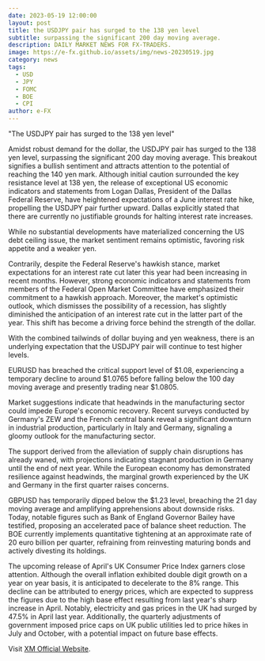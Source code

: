 ```yaml
---
date: 2023-05-19 12:00:00
layout: post
title: the USDJPY pair has surged to the 138 yen level
subtitle: surpassing the significant 200 day moving average.
description: DAILY MARKET NEWS FOR FX-TRADERS.
image: https://e-fx.github.io/assets/img/news-20230519.jpg
category: news
tags:
  - USD
  - JPY
  - FOMC
  - BOE
  - CPI
author: e-FX
---
```


"The USDJPY pair has surged to the 138 yen level"

Amidst robust demand for the dollar, the USDJPY pair has surged to the 138 yen level, surpassing the significant 200 day moving average. This breakout signifies a bullish sentiment and attracts attention to the potential of reaching the 140 yen mark. Although initial caution surrounded the key resistance level at 138 yen, the release of exceptional US economic indicators and statements from Logan Dallas, President of the Dallas Federal Reserve, have heightened expectations of a June interest rate hike, propelling the USDJPY pair further upward. Dallas explicitly stated that there are currently no justifiable grounds for halting interest rate increases.

While no substantial developments have materialized concerning the US debt ceiling issue, the market sentiment remains optimistic, favoring risk appetite and a weaker yen.

Contrarily, despite the Federal Reserve's hawkish stance, market expectations for an interest rate cut later this year had been increasing in recent months. However, strong economic indicators and statements from members of the Federal Open Market Committee have emphasized their commitment to a hawkish approach. Moreover, the market's optimistic outlook, which dismisses the possibility of a recession, has slightly diminished the anticipation of an interest rate cut in the latter part of the year. This shift has become a driving force behind the strength of the dollar.

With the combined tailwinds of dollar buying and yen weakness, there is an underlying expectation that the USDJPY pair will continue to test higher levels.

EURUSD has breached the critical support level of $1.08, experiencing a temporary decline to around $1.0765 before falling below the 100 day moving average and presently trading near $1.0805.

Market suggestions indicate that headwinds in the manufacturing sector could impede Europe's economic recovery. Recent surveys conducted by Germany's ZEW and the French central bank reveal a significant downturn in industrial production, particularly in Italy and Germany, signaling a gloomy outlook for the manufacturing sector.

The support derived from the alleviation of supply chain disruptions has already waned, with projections indicating stagnant production in Germany until the end of next year. While the European economy has demonstrated resilience against headwinds, the marginal growth experienced by the UK and Germany in the first quarter raises concerns.

GBPUSD has temporarily dipped below the $1.23 level, breaching the 21 day moving average and amplifying apprehensions about downside risks. Today, notable figures such as Bank of England Governor Bailey have testified, proposing an accelerated pace of balance sheet reduction. The BOE currently implements quantitative tightening at an approximate rate of 20 euro billion per quarter, refraining from reinvesting maturing bonds and actively divesting its holdings.

The upcoming release of April's UK Consumer Price Index garners close attention. Although the overall inflation exhibited double digit growth on a year on year basis, it is anticipated to decelerate to the 8% range. This decline can be attributed to energy prices, which are expected to suppress the figures due to the high base effect resulting from last year's sharp increase in April. Notably, electricity and gas prices in the UK had surged by 47.5% in April last year. Additionally, the quarterly adjustments of government imposed price caps on UK public utilities led to price hikes in July and October, with a potential impact on future base effects.





Visit [XM Official Website](https://clicks.pipaffiliates.com/c?c=550036&l=en&p=0).